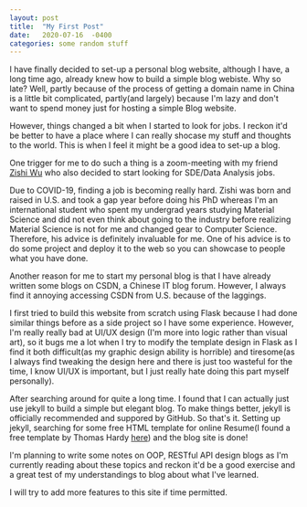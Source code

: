 ```yaml
---
layout: post
title:  "My First Post"
date:   2020-07-16  -0400
categories: some random stuff
---
```


I have finally decided to set-up a personal blog website, although I have, a long time ago, already knew how to build a simple blog webiste. Why so late? Well, partly because of the process of getting a domain name in China is a little bit complicated, partly(and largely) because I'm lazy and don't want to spend money just for hosting a simple Blog website.

However, things changed a bit when I started to look for jobs. I reckon it'd be better to have a place where I can really shocase my stuff and thoughts to the world. This is when I feel it might be a good idea to set-up a blog. 

One trigger for me to do such a thing is a zoom-meeting with my friend [Zishi Wu](https://zishiwu123.github.io/) who also decided to start looking for SDE/Data Analysis jobs. 

Due to COVID-19, finding a job is becoming really hard. Zishi was born and raised in U.S. and took a gap year before doing his PhD whereas I'm an international student who spent my undergrad years studying Material Science and did not even think about going to the industry before realizing Material Science is not for me and changed gear to Computer Science. Therefore, his advice is definitely invaluable for me. One of his advice is to do some project and deploy it to the web so you can showcase to people what you have done.

Another reason for me to start my personal blog is that I have already written some blogs on CSDN, a Chinese IT blog forum. However, I always find it annoying accessing CSDN from U.S. because of the laggings.

I first tried to build this website from scratch using Flask because I had done similar things before as a side project so I have some experience. However, I'm really really bad at UI/UX design (I'm more into logic rather than visual art), so it bugs me a lot when I try to modify the template design in Flask as I find it both difficult(as my graphic design ability is horrible) and tiresome(as I always find tweaking the design here and there is just too wasteful for the time, I know UI/UX is important, but I just really hate doing this part myself personally).

After searching around for quite a long time. I found that I can actually just use jekyll to build a simple but elegant blog. To make things better, jekyll is officially recommended and suppored by GitHub. So that's it. Setting up jekyll, searching for some free HTML template for online Resume(I found a free template by Thomas Hardy [here](http://www.thomashardy.me.uk/free-responsive-html-css3-cv-template)) and the blog site is done!

I'm planning to write some notes on OOP, RESTful API design blogs as I'm currently reading about these topics and reckon it'd be a good exercise and a great test of my understandings to blog about what I've learned.

I will try to add more features to this site if time permitted. 
